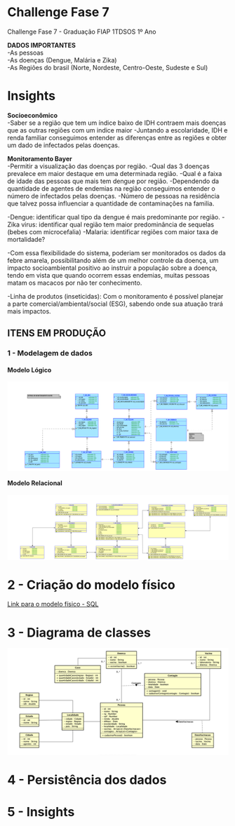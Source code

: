 # Challenge Fase 7
Challenge Fase 7 - Graduação FIAP 1TDSOS 1º Ano

**DADOS IMPORTANTES** <br>
-As pessoas <br>
-As doenças (Dengue, Malária e Zika) <br>
-As Regiões do brasil (Norte, Nordeste, Centro-Oeste, Sudeste e Sul) <br>

# Insights

**Socioeconômico**<br>
-Saber se a região que tem um índice baixo de IDH contraem mais doenças que as outras regiões com um indice maior
-Juntando a escolaridade, IDH e renda familiar conseguimos entender as diferenças entre as regiões e obter um dado de infectados pelas doenças. 

**Monitoramento Bayer**<br>
-Permitir a visualização das doenças por região.
-Qual das 3 doenças prevalece em maior destaque em uma determinada região.
-Qual é a faixa de idade das pessoas que mais tem dengue por região.
-Dependendo da quantidade de agentes de endemias na região conseguimos entender o número de infectados pelas doenças.
-Número de pessoas na residência que talvez possa influenciar a quantidade de contaminações na familia.

-Dengue: identificar qual tipo da dengue é mais predominante por região. 
-Zika virus: identificar qual região tem maior predominância de sequelas (bebes com microcefalia) 
-Malaria: identificar regiões com maior taxa de mortalidade? 

-Com essa flexibilidade do sistema, poderiam ser monitorados os dados da febre amarela, possibilitando além de um melhor controle da doença, um impacto socioambiental positivo ao instruir a população sobre a doença, tendo em vista que quando ocorrem essas endemias, muitas pessoas matam os macacos por não ter conhecimento. 

-Linha de produtos (inseticidas): Com o monitoramento é possível planejar a parte comercial/ambiental/social (ESG), sabendo onde sua atuação trará mais impactos. 

## ITENS EM PRODUÇÃO

### 1 - Modelagem de dados
#### Modelo Lógico
<img align="center" src="1%20-%20Modelagem%20de%20dados/SM_BAYER_Modelo_Logico.png" alt="Modelo Logico"/>

#### Modelo Relacional
<img align="center" src="1%20-%20Modelagem%20de%20dados/SM_BAYER_Modelo_Relacional.png" alt="Modelo Relacional"/>

# 2 - Criação do modelo físico
<a href="2%20-%20Criação%20do%20modelo%20físico/0_Criacao_Tabelas.sql">Link para o modelo físico - SQL</a>

# 3 - Diagrama de classes
<img align="center" src="https://github.com/fiap-grupof/challenge-fase7/blob/main/3%20-%20Diagrama%20de%20classes/uml.png" alt="UML"/>

# 4 - Persistência dos dados

# 5 - Insights

